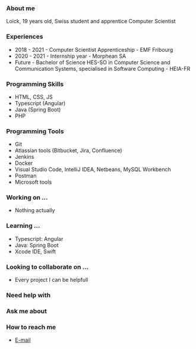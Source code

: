 
### About me

Loïck, 19 years old, Swiss student and apprentice Computer Scientist

### Experiences

* 2018 - 2021 - Computer Scientist Apprenticeship - EMF Fribourg
* 2020 - 2021 - Internship year - Morphean SA
* Future - Bachelor of Science HES-SO in Computer Science and Communication Systems, specialised in Software Computing - HEIA-FR

### Programming Skills

* HTML, CSS, JS
* Typescript (Angular)
* Java (Spring Boot)
* PHP

### Programming Tools

* Git
* Atlassian tools (Bitbucket, Jira, Confluence)
* Jenkins
* Docker
* Visual Studio Code, IntelliJ IDEA, Netbeans, MySQL Workbench
* Postman
* Microsoft tools

### Working on  ...

* Nothing actually

### Learning ...

* Typescript: Angular
* Java: Spring Boot
* Xcode IDE, Swift

### Looking to collaborate on ...

* Every project I can be helpfull

### Need help with

### Ask me about

### How to reach me

* [E-mail](mailto:loick2610@gmail.com)
